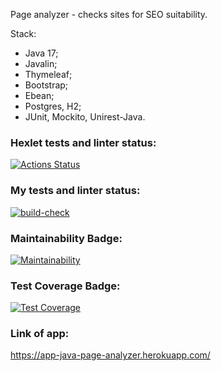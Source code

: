 Page analyzer - checks sites for SEO suitability.

Stack:
- Java 17;
- Javalin;
- Thymeleaf;
- Bootstrap;
- Ebean;
- Postgres, H2;
- JUnit, Mockito, Unirest-Java.

### Hexlet tests and linter status:
[![Actions Status](https://github.com/andreevmo/java-project-72/workflows/hexlet-check/badge.svg)](https://github.com/andreevmo/java-project-72/actions)

### My tests and linter status:
[![build-check](https://github.com/andreevmo/java-project-72/actions/workflows/my-build-check.yml/badge.svg)](https://github.com/andreevmo/java-project-72/actions/workflows/my-build-check.yml)

### Maintainability Badge:
[![Maintainability](https://api.codeclimate.com/v1/badges/74fcaf903e0735a3c1b9/maintainability)](https://codeclimate.com/github/andreevmo/java-project-72/maintainability)

### Test Coverage Badge:
[![Test Coverage](https://api.codeclimate.com/v1/badges/74fcaf903e0735a3c1b9/test_coverage)](https://codeclimate.com/github/andreevmo/java-project-72/test_coverage)

### Link of app:
https://app-java-page-analyzer.herokuapp.com/

